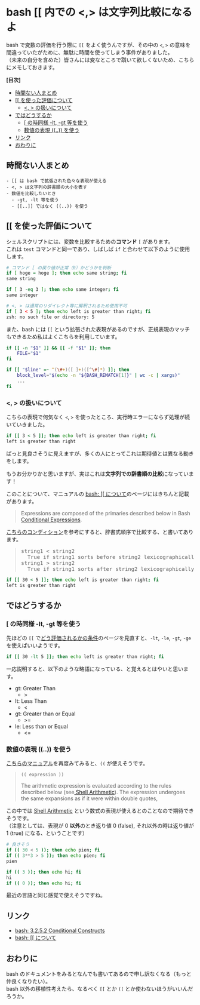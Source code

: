 # bash [[ 内での <,> は文字列比較になるよ

bash で変数の評価を行う際に `[[` をよく使うんですが、その中の `<`, `>` の意味を間違っていたがために、無駄に時間を使ってしまう事件がありました。  
（未来の自分を含めた）皆さんには変なところで躓いて欲しくないため、こちらにメモしておきます。

**[目次]**

- [時間ない人まとめ](#時間ない人まとめ)
- [[[ を使った評価について](#[[-を使った評価について)
  - [<, > の扱いについて](#<,->-の扱いについて)
- [ではどうするか](#ではどうするか)
  - [[ の時同様 -lt, -gt 等を使う](#[-の時同様--lt,--gt-等を使う)
  - [数値の表現 ((..)) を使う](<#数値の表現-((..))-を使う>)
- [リンク](#リンク)
- [おわりに](#おわりに)

## 時間ない人まとめ

```
- [[ は bash で拡張された色々な表現が使える
- <, > は文字列の辞書順の大小を表す
- 数値を比較したいとき
  - -gt, -lt 等を使う
  - [[..]] ではなく ((..)) を使う
```

## [[ を使った評価について

シェルスクリプトには、変数を比較するための**コマンド** `[` があります。  
これは `test` コマンドと同一であり、しばしば `if` と合わせて以下のように使用します。

```sh
# コマンド [ の戻り値が正常（0）かどうかを判断
if [ hoge = hoge ]; then echo same string; fi
same string

if [ 3 -eq 3 ]; then echo same integer; fi
same integer

# <, > は通常のリダイレクト等に解釈されるため使用不可
if [ 3 < 5 ]; then echo left is greater than right; fi
zsh: no such file or directory: 5
```

また、bash には `[[` という拡張された表現があるのですが、正規表現のマッチもできるため私はよくこちらを利用しています。

```sh
if [[ -n "$1" ]] && [[ -f "$1" ]]; then
    FILE="$1"
fi

if [[ "$line" =~ ^(\#+)([ ]+)([^\#]*) ]]; then
    block_level="$(echo -n "${BASH_REMATCH[1]}" | wc -c | xargs)"
    ...
fi
```

### <, > の扱いについて

こちらの表現で何気なく `<`, `>` を使ったところ、実行時エラーにならず処理が続いていきました。

```sh
if [[ 3 < 5 ]]; then echo left is greater than right; fi
left is greater than right
```

ぱっと見良さそうに見えますが、多くの人にとってこれは期待値とは異なる動きをします。

もうお分かりかと思いますが、実はこれは**文字列での辞書順の比較**になっています！

このことについて、マニュアルの [bash: \[\[ について](https://www.gnu.org/software/bash/manual/bash.html#index-_005b_005b)のページにはきちんと記載があります。

> Expressions are composed of the primaries
> described below in Bash [Conditional Expressions](<(https://www.gnu.org/software/bash/manual/html_node/Bash-Conditional-Expressions.html)>).

[こちらのコンディション](https://www.gnu.org/software/bash/manual/html_node/Bash-Conditional-Expressions.html)を参考にすると、辞書式順序で比較する、と書いてあります。

> <pre>
> string1 < string2
>   True if string1 sorts before string2 lexicographically.
> string1 > string2
>   True if string1 sorts after string2 lexicographically.
> </pre>

```sh
if [[ 30 < 5 ]]; then echo left is greater than right; fi
left is greater than right
```

## ではどうするか

### [ の時同様 -lt, -gt 等を使う

先ほどの `[[` で[どう評価されるかの条件](https://www.gnu.org/software/bash/manual/html_node/Bash-Conditional-Expressions.html)のページを見直すと、`-lt`, `-le`, `-gt`, `-ge` を使えばいいようです。

```sh
if [[ 30 -lt 5 ]]; then echo left is greater than right; fi
```

一応説明すると、以下のような略語になっている、と覚えるとはやいと思います。

- gt: Greater Than
  - \>
- lt: Less Than
  - \<
- gt: Greater than or Equal
  - \>=
- le: Less than or Equal
  - \<=

### 数値の表現 ((..)) を使う

[こちらのマニュアル](https://www.gnu.org/software/bash/manual/html_node/Conditional-Constructs.html)を再度みてみると、`((` が使えそうです。

> `(( expression ))`
>
> The arithmetic expression is evaluated according to
> the rules described below (see[ Shell Arithmetic](https://www.gnu.org/software/bash/manual/html_node/Shell-Arithmetic.html)).
> The expression undergoes the same expansions
> as if it were within double quotes,

この中では [Shell Arithmetic](https://www.gnu.org/software/bash/manual/html_node/Shell-Arithmetic.html) という数式の表現が使えるとのことなので期待できそうです。  
（注意としては、表現が 0 **以外**のとき返り値 0 (false), それ以外の時は返り値が 1 (true) になる、ということです）

```sh
# 良さそう
if (( 30 < 5 )); then echo pien; fi
if (( 3**3 > 5 )); then echo pien; fi
pien

if (( 3 )); then echo hi; fi
hi
if (( 0 )); then echo hi; fi
```

最近の言語と同じ感覚で使えそうですね。

## リンク

- [bash: 3.2.5.2 Conditional Constructs](https://www.gnu.org/software/bash/manual/html_node/Conditional-Constructs.html)
- [bash: \[\[ について](https://www.gnu.org/software/bash/manual/bash.html#index-_005b_005b)

## おわりに

bash のドキュメントをみるとなんでも書いてあるので申し訳なくなる（もっと仲良くなりたい）。  
bash 以外の移植性考えたら、なるべく `[[` とか `((` とか使わないほうがいいんだろうか。
